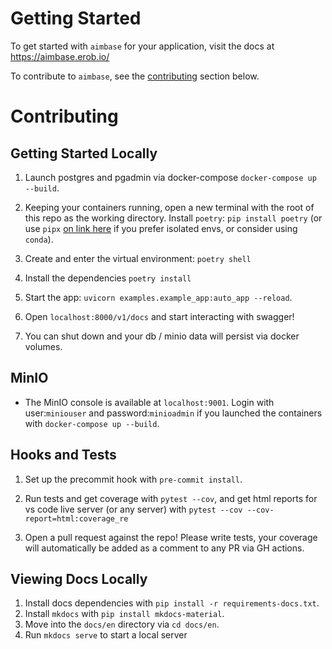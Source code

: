 # Getting Started
To get started with `aimbase` for your application, visit the docs at <a href="https://aimbase.erob.io/" target="_blank">https://aimbase.erob.io/</a>

To contribute to `aimbase`, see the [contributing](#contributing) section below.

# Contributing
## Getting Started Locally
1. Launch postgres and pgadmin via docker-compose `docker-compose up --build`.

1. Keeping your containers running, open a new terminal with the root of this repo as the working directory. Install `poetry`: `pip install poetry` (or use `pipx` [on link here](https://python-poetry.org/docs/1.4#installing-with-pipx) if you prefer isolated envs, or consider using `conda`).

1. Create and enter the virtual environment: `poetry shell`

1. Install the dependencies `poetry install`

1. Start the app: `uvicorn examples.example_app:auto_app --reload`.

1. Open `localhost:8000/v1/docs` and start interacting with swagger!

1. You can shut down and your db / minio data will persist via docker volumes.

## MinIO
- The MinIO console is available at `localhost:9001`.  Login with user:`miniouser` and password:`minioadmin` if you launched the containers with `docker-compose up --build`.

## Hooks and Tests
1. Set up the precommit hook with `pre-commit install`.

1. Run tests and get coverage with `pytest --cov`, and get html reports for vs code live server (or any server) with `pytest --cov --cov-report=html:coverage_re`

1. Open a pull request against the repo!  Please write tests, your coverage will automatically be added as a comment to any PR via GH actions.

## Viewing Docs Locally
1. Install docs dependencies with `pip install -r requirements-docs.txt`.
1. Install `mkdocs` with `pip install mkdocs-material`.
1. Move into the `docs/en` directory via `cd docs/en`.
1. Run `mkdocs serve` to start a local server